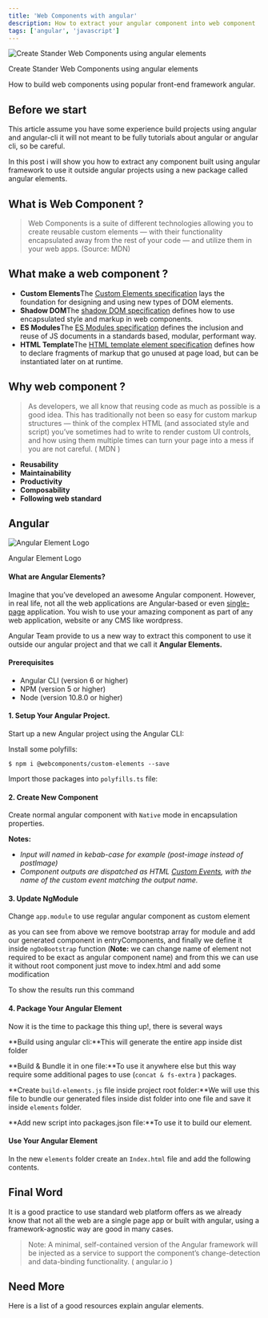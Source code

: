 ```yaml
---
title: 'Web Components with angular'
description: How to extract your angular component into web component
tags: ['angular', 'javascript']
---
```


![Create Stander Web Components using angular elements](https://miro.medium.com/max/700/1*6-mRwWdL2vc3nY0kskFr3g.png)

Create Stander Web Components using angular elements

How to build web components using popular front-end framework angular.

## Before we start

This article assume you have some experience build projects using angular and angular-cli it will not meant to be fully tutorials about angular or angular cli, so be careful.

In this post i will show you how to extract any component built using angular framework to use it outside angular projects using a new package called angular elements.

## What is Web Component ?

> Web Components is a suite of different technologies allowing you to create reusable custom elements — with their functionality encapsulated away from the rest of your code — and utilize them in your web apps. (Source: MDN)

## What make a web component ?

- **Custom Elements**The [Custom Elements specification](https://w3c.github.io/webcomponents/spec/custom/) lays the foundation for designing and using new types of DOM elements.
- **Shadow DOM**The [shadow DOM specification](https://w3c.github.io/webcomponents/spec/shadow/) defines how to use encapsulated style and markup in web components.
- **ES Modules**The [ES Modules specification](https://html.spec.whatwg.org/multipage/webappapis.html#integration-with-the-javascript-module-system) defines the inclusion and reuse of JS documents in a standards based, modular, performant way.
- **HTML Template**The [HTML template element specification](https://html.spec.whatwg.org/multipage/scripting.html#the-template-element/) defines how to declare fragments of markup that go unused at page load, but can be instantiated later on at runtime.

## Why web component ?

> As developers, we all know that reusing code as much as possible is a good idea. This has traditionally not been so easy for custom markup structures — think of the complex HTML (and associated style and script) you’ve sometimes had to write to render custom UI controls, and how using them multiple times can turn your page into a mess if you are not careful. ( MDN )

- **Reusability**
- **Maintainability**
- **Productivity**
- **Composability**
- **Following web standard**

## Angular <Angular-Element>

![Angular Element Logo](https://miro.medium.com/max/500/1*1Dx9Yl54R7EZ0Cr4w6TxlA.png)

Angular Element Logo

#### What are Angular Elements?

Imagine that you’ve developed an awesome Angular component. However, in real life, not all the web applications are Angular-based or even [single-page](https://en.wikipedia.org/wiki/Single-page_application) application. You wish to use your amazing component as part of any web application, website or any CMS like wordpress.

Angular Team provide to us a new way to extract this component to use it outside our angular project and that we call it **Angular Elements.**

#### Prerequisites

- Angular CLI (version 6 or higher)
- NPM (version 5 or higher)
- Node (version 10.8.0 or higher)

#### 1. Setup Your Angular Project.

Start up a new Angular project using the Angular CLI:

Install some polyfills:

```
$ npm i @webcomponents/custom-elements --save
```

Import those packages into `polyfills.ts` file:

#### 2. Create New Component

Create normal angular component with `Native` mode in encapsulation properties.

**Notes:**

- *Input will named in kebab-case for example (post-image instead of postImage)*
- *Component outputs are dispatched as HTML [Custom Events](https://developer.mozilla.org/en-US/docs/Web/API/CustomEvent), with the name of the custom event matching the output name.*

#### 3. Update NgModule

Change `app.module` to use regular angular component as custom element

as you can see from above we remove bootstrap array for module and add our generated component in entryComponents, and finally we define it inside `ngDoBootstrap` function (**Note:** we can change name of element not required to be exact as angular component name) and from this we can use it without root component just move to index.html and add some modification

To show the results run this command

#### 4. Package Your Angular Element

Now it is the time to package this thing up!, there is several ways

**Build using angular cli:**This will generate the entire app inside dist folder

**Build & Bundle it in one file:**To use it anywhere else but this way require some additional pages to use (`concat & fs-extra` ) packages.

**Create `build-elements.js` file inside project root folder:**We will use this file to bundle our generated files inside dist folder into one file and save it inside `elements` folder.

**Add new script into packages.json file:**To use it to build our element.

#### Use Your Angular Element

In the new `elements` folder create an `Index.html` file and add the following contents.

## Final Word

It is a good practice to use standard web platform offers as we already know that not all the web are a single page app or built with angular, using a framework-agnostic way are good in many cases.

> Note: A minimal, self-contained version of the Angular framework will be injected as a service to support the component’s change-detection and data-binding functionality. ( angular.io )

## Need More

Here is a list of a good resources explain angular elements.
